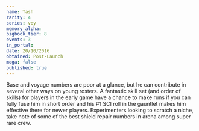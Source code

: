 ```yaml
---
name: Tash
rarity: 4
series: voy
memory_alpha:
bigbook_tier: 8
events: 3
in_portal:
date: 20/10/2016
obtained: Post-Launch
mega: false
published: true
---
```


Base and voyage numbers are poor at a glance, but he can contribute in several other ways on young rosters. A fantastic skill set (and order of skills) for players in the early game have a chance to make runs if you can fully fuse him in short order and his #1 SCI roll in the gauntlet makes him effective there for newer players. Experimenters looking to scratch a niche, take note of some of the best shield repair numbers in arena among super rare crew.
